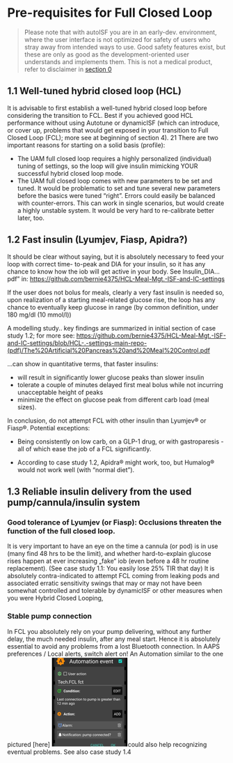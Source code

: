 # Pre-requisites for Full Closed Loop

<blockquote>
Please note that with autoISF you are in an early-dev. environment, where the user interface 
is not optimized for safety of users who stray away from intended ways to use. Good safety features exist, 
but these are only as good as the development-oriented user understands and implements them. 
This is not a medical product, refer to disclaimer in <a href="README.md">section 0</a>  </blockquote>


## 1.1 Well-tuned hybrid closed loop (HCL)

It is advisable to first establish a well-tuned hybrid closed loop before considering the transition to
FCL. Best if you achieved good HCL performance without using Autotune or dynamicISF (which
can introduce, or cover up, problems that would get exposed in your transition to Full Closed Loop
(FCL); more see at beginning of section 4). 21
There are two important reasons for starting on a solid basis (profile):
- The UAM full closed loop requires a highly personalized (individual) tuning of settings, so the loop will give insulin mimicking YOUR successful hybrid closed loop mode.
- The UAM full closed loop comes with new parameters to be set and tuned. It would be problematic to set and tune several new parameters before the basics were tuned “right”. Errors could easily be balanced with counter-errors. This can work in single scenarios, but would create a highly unstable system. It would be very hard to re-calibrate better later, too.



## 1.2 Fast insulin (Lyumjev, Fiasp, Apidra?)

It should be clear without saying, but it is absolutely necessary to feed your loop with correct time-
to-peak and DIA for your insulin, so it has any chance to know how the iob will get active in your
body. See Insulin_DIA…pdf” in: <https://github.com/bernie4375/HCL-Meal-Mgt.-ISF-and-IC-settings>

If the user does not bolus for meals, clearly a very fast insulin is needed so, upon realization of a
starting meal-related glucose rise, the loop has any chance to eventually keep glucose in range (by
common definition, under 180 mg/dl (10 mmol/l))


A modelling study..
key findings are summarized in initial section of case study 1.2; for more see:
https://github.com/bernie4375/HCL-Meal-Mgt.-ISF-and-IC-settings/blob/HCL-.-settings-main-repo-(pdf)/The%20Artificial%20Pancreas%20and%20Meal%20Control.pdf

…can show in quantitative terms, that faster insulins:
- will result in significantly lower glucose peaks than slower insulin 
- tolerate a couple of minutes delayed first meal bolus while not incurring unacceptable
height of peaks 
- minimize the effect on glucose peak from different carb load (meal sizes).

In conclusion, do not attempt FCL with other insulin than Lyumjev® or Fiasp®.
Potential exceptions:
- Being consistently on low carb, on a GLP-1 drug, or with gastroparesis -all of which ease the
job of a FCL significantly.

- According to case study 1.2, Apidra® might work, too, but Humalog® would not work well
(with “normal diet”).

## 1.3 Reliable insulin delivery from the used pump/cannula/insulin system

### Good tolerance of Lyumjev (or Fiasp): Occlusions threaten the function of the full closed loop.

It is very important to have an eye on the time a cannula (or pod) is in use (many find 48 hrs to be
the limit), and whether hard-to-explain glucose rises happen at ever increasing „fake“ iob (even
before a 48 hr routine replacement). (See case study 1.1: You easily lose 25% TIR that day)
It is absolutely contra-indicated to attempt FCL coming from leaking pods and associated erratic
sensitivity swings that may or may not have been somewhat controlled and tolerable by
dynamicISF or other measures when you were Hybrid Closed Looping,

### Stable pump connection
In FCL you absolutely rely on your pump delivering, without any further delay, the much needed insulin,
after any meal start. Hence it is absolutely essential to avoid any problems from a lost Bluetooth connection. 
In AAPS preferences / Local alerts, switch alert on! An Automation similar to the one pictured [here] <img src="images/automation.png" alt="Description of image" class="float-right">could also help recognizing eventual problems.
See also case study 1.4





